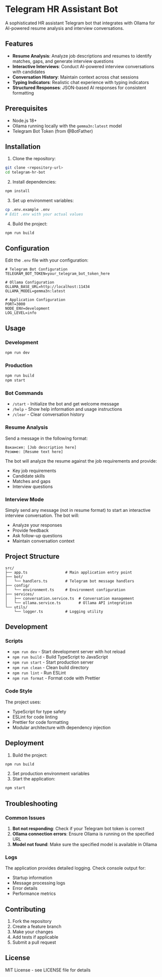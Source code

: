 # Telegram HR Assistant Bot

A sophisticated HR assistant Telegram bot that integrates with Ollama for AI-powered resume analysis and interview conversations.

## Features

- **Resume Analysis**: Analyze job descriptions and resumes to identify matches, gaps, and generate interview questions
- **Interactive Interviews**: Conduct AI-powered interview conversations with candidates
- **Conversation History**: Maintain context across chat sessions
- **Typing Indicators**: Realistic chat experience with typing indicators
- **Structured Responses**: JSON-based AI responses for consistent formatting

## Prerequisites

- Node.js 18+ 
- Ollama running locally with the `gemma3n:latest` model
- Telegram Bot Token (from @BotFather)

## Installation

1. Clone the repository:
```bash
git clone <repository-url>
cd telegram-hr-bot
```

2. Install dependencies:
```bash
npm install
```

3. Set up environment variables:
```bash
cp .env.example .env
# Edit .env with your actual values
```

4. Build the project:
```bash
npm run build
```

## Configuration

Edit the `.env` file with your configuration:

```env
# Telegram Bot Configuration
TELEGRAM_BOT_TOKEN=your_telegram_bot_token_here

# Ollama Configuration
OLLAMA_BASE_URL=http://localhost:11434
OLLAMA_MODEL=gemma3n:latest

# Application Configuration
PORT=3000
NODE_ENV=development
LOG_LEVEL=info
```

## Usage

### Development
```bash
npm run dev
```

### Production
```bash
npm run build
npm start
```

### Bot Commands

- `/start` - Initialize the bot and get welcome message
- `/help` - Show help information and usage instructions
- `/clear` - Clear conversation history

### Resume Analysis

Send a message in the following format:
```
Вакансия: [Job description here]
Резюме: [Resume text here]
```

The bot will analyze the resume against the job requirements and provide:
- Key job requirements
- Candidate skills
- Matches and gaps
- Interview questions

### Interview Mode

Simply send any message (not in resume format) to start an interactive interview conversation. The bot will:
- Analyze your responses
- Provide feedback
- Ask follow-up questions
- Maintain conversation context

## Project Structure

```
src/
├── app.ts                 # Main application entry point
├── bot/
│   └── handlers.ts        # Telegram bot message handlers
├── config/
│   └── environment.ts     # Environment configuration
├── services/
│   ├── conversation.service.ts  # Conversation management
│   └── ollama.service.ts        # Ollama API integration
└── utils/
    └── logger.ts          # Logging utility
```

## Development

### Scripts

- `npm run dev` - Start development server with hot reload
- `npm run build` - Build TypeScript to JavaScript
- `npm run start` - Start production server
- `npm run clean` - Clean build directory
- `npm run lint` - Run ESLint
- `npm run format` - Format code with Prettier

### Code Style

The project uses:
- TypeScript for type safety
- ESLint for code linting
- Prettier for code formatting
- Modular architecture with dependency injection

## Deployment

1. Build the project:
```bash
npm run build
```

2. Set production environment variables
3. Start the application:
```bash
npm start
```

## Troubleshooting

### Common Issues

1. **Bot not responding**: Check if your Telegram bot token is correct
2. **Ollama connection errors**: Ensure Ollama is running on the specified URL
3. **Model not found**: Make sure the specified model is available in Ollama

### Logs

The application provides detailed logging. Check console output for:
- Startup information
- Message processing logs
- Error details
- Performance metrics

## Contributing

1. Fork the repository
2. Create a feature branch
3. Make your changes
4. Add tests if applicable
5. Submit a pull request

## License

MIT License - see LICENSE file for details